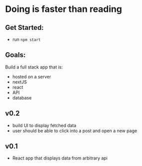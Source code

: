 # Doing is faster than reading

## Get Started:
- run `npm start`

## Goals:
Build a full stack app that is:
- hosted on a server
- nextJS
- react
- API
- database

## v0.2
- build UI to display fetched data
- user should be able to click into a post and open a new page

## v0.1
- React app that displays data from arbitrary api
